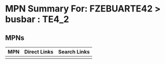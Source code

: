 



# MPN Summary For: FZEBUARTE42 > busbar : TE4_2

## MPNs
  

|MPN|Direct Links|Search Links|
| :--- | :--- | :--- |
||||
